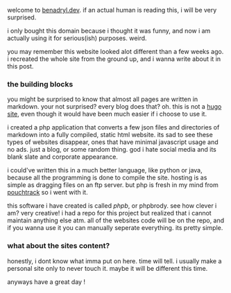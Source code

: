 welcome to [benadryl.dev](https://benadryl.dev). if an actual human is reading this, i will be very surprised. 

i only bought this domain because i thought it was funny, and now i am actually using it for serious(ish) purposes. weird.

you may remember this website looked alot different than a few weeks ago. i recreated the whole site from the ground up, and i wanna write about it in this post.

### the building blocks

you might be surprised to know that almost all pages are written in markdown. your not surprised? every blog does that? oh. this is not a [hugo site](https://gohugo.io/), even though it would have been much easier if i choose to use it.

i created a php application that converts a few json files and directories of markdown into a fully compiled, static html website. its sad to see these types of websites disappear, ones that have minimal javascript usage and no ads. just a blog, or some random thing. god i hate social media and its blank slate and corporate appearance. 

i could've written this in a much better language, like python or java, because all the programming is done to compile the site. hosting is as simple as dragging files on an ftp server. but php is fresh in my mind from [pouchtrack](https://github.com/brodyking/ptrack) so i went with it.

this software i have created is called *phpb*, or phpbrody. see how clever i am? very creative! i had a repo for this project but realized that i cannot maintain anything else atm. all of the websites code will be on the repo, and if you wanna use it you can manually seperate everything. its pretty simple.

### what about the sites content?

honestly, i dont know what imma put on here. time will tell. i usually make a personal site only to never touch it. maybe it will be different this time.



anyways have a great day !